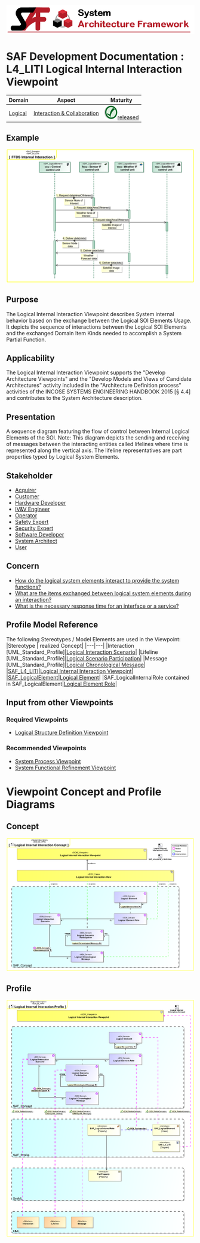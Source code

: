 ![System Architecture Framework](../../diagrams/Banner_SAF.png)
# SAF Development Documentation : **L4_LITI** Logical Internal Interaction Viewpoint
|**Domain**|**Aspect**|**Maturity**|
| --- | --- | --- |
|[Logical](../../domains.md#Domain-Logical)|[Interaction & Collaboration](../../aspects.md#Aspect-Interaction-&-Collaboration)|![Released](../../diagrams/Symbol_confirmed.png )[released](../../using-saf/maturity.md#released)|
## Example
![Logical-Internal-Interaction-Viewpoint-primary-example.svg](../../diagrams/vp-examples/Logical-Internal-Interaction-Viewpoint-primary-example.svg)
## Purpose
The Logical Internal Interaction Viewpoint describes System internal behavior based on the exchange between the Logical SOI Elements Usage. It depicts the sequence of interactions between the Logical SOI Elements and the exchanged Domain Item Kinds needed to accomplish a System Partial Function.
## Applicability
The Logical Internal Interaction Viewpoint supports the "Develop Architecture Viewpoints" and the "Develop Models and Views of Candidate Architectures" activity included in the "Architecture Definition process" activities of the INCOSE SYSTEMS ENGINEERING HANDBOOK 2015 [§ 4.4] and contributes to the System Architecture description.
## Presentation
A sequence diagram featuring the flow of control between Internal Logical Elements of the SOI.
Note: This diagram depicts the sending and receiving of messages between the interacting entities called lifelines where time is represented along the vertical axis. The lifeline representatives are part properties typed by Logical System Elements.

## Stakeholder
* [Acquirer](../../stakeholders.md#Acquirer)
* [Customer](../../stakeholders.md#Customer)
* [Hardware Developer](../../stakeholders.md#Hardware-Developer)
* [IV&V Engineer](../../stakeholders.md#IV&V-Engineer)
* [Operator](../../stakeholders.md#Operator)
* [Safety Expert](../../stakeholders.md#Safety-Expert)
* [Security Expert](../../stakeholders.md#Security-Expert)
* [Software Developer](../../stakeholders.md#Software-Developer)
* [System Architect](../../stakeholders.md#System-Architect)
* [User](../../stakeholders.md#User)
## Concern
* [How do the logical system elements interact to provide the system functions?](../../concerns.md#_2021x_2_8710274_1674576758760_611640_23247)
* [What are the items exchanged between logical system elements during an interaction?](../../concerns.md#_2021x_2_8710274_1674576758991_165534_23433)
* [What is the necessary response time for an interface or a service?](../../concerns.md#_2021x_2_8710274_1674576759095_626726_23511)
## Profile Model Reference
The following Stereotypes / Model Elements are used in the Viewpoint:
|Stereotype | realized Concept|
|---|---|
|Interaction [UML_Standard_Profile]|[Logical Interaction Scenario](../concept/concepts.md#Logical-Interaction-Scenario)|
|Lifeline [UML_Standard_Profile]|[Logical Scenario Participation](../concept/concepts.md#Logical-Scenario-Participation)|
|Message [UML_Standard_Profile]|[Logical Chronological Message](../concept/concepts.md#Logical-Chronological-Message)|
|[SAF_L4_LITI](../../stereotypes.md#saf_l4_liti)|[Logical Internal Interaction Viewpoint](../concept/concepts.md#Logical-Internal-Interaction-Viewpoint)|
|[SAF_LogicalElement](../../stereotypes.md#saf_logicalelement)|[Logical Element](../concept/concepts.md#Logical-Element)|
|SAF_LogicalInternalRole contained in SAF_LogicalElement|[Logical Element Role](../concept/concepts.md#Logical-Element-Role)|
## Input from other Viewpoints
### Required Viewpoints
* [Logical Structure Definition Viewpoint](Logical-Structure-Definition-Viewpoint.md)
### Recommended Viewpoints
* [System Process Viewpoint](System-Process-Viewpoint.md)
* [System Functional Refinement Viewpoint](System-Functional-Refinement-Viewpoint.md)
# Viewpoint Concept and Profile Diagrams
## Concept
![Logical Internal Interaction Concept](diagrams/Logical-Internal-Interaction-Concept.svg)
## Profile
![Logical Internal Interaction Profile](diagrams/Logical-Internal-Interaction-Profile.svg)
